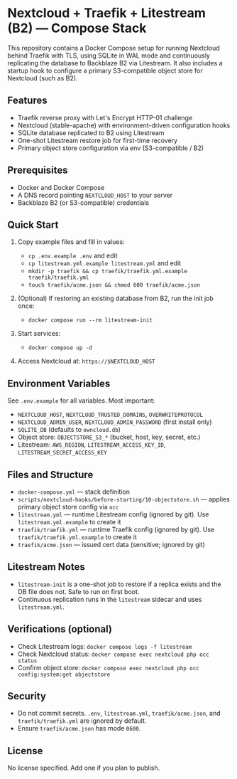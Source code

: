 # Nextcloud + Traefik + Litestream (B2) — Compose Stack

This repository contains a Docker Compose setup for running Nextcloud behind Traefik with TLS, using SQLite in WAL mode and continuously replicating the database to Backblaze B2 via Litestream. It also includes a startup hook to configure a primary S3-compatible object store for Nextcloud (such as B2).

## Features
- Traefik reverse proxy with Let's Encrypt HTTP-01 challenge
- Nextcloud (stable-apache) with environment-driven configuration hooks
- SQLite database replicated to B2 using Litestream
- One-shot Litestream restore job for first-time recovery
- Primary object store configuration via env (S3-compatible / B2)

## Prerequisites
- Docker and Docker Compose
- A DNS record pointing `NEXTCLOUD_HOST` to your server
- Backblaze B2 (or S3-compatible) credentials

## Quick Start
1. Copy example files and fill in values:
   - `cp .env.example .env` and edit
   - `cp litestream.yml.example litestream.yml` and edit
   - `mkdir -p traefik && cp traefik/traefik.yml.example traefik/traefik.yml`
   - `touch traefik/acme.json && chmod 600 traefik/acme.json`

2. (Optional) If restoring an existing database from B2, run the init job once:
   - `docker compose run --rm litestream-init`

3. Start services:
   - `docker compose up -d`

4. Access Nextcloud at: `https://$NEXTCLOUD_HOST`

## Environment Variables
See `.env.example` for all variables. Most important:
- `NEXTCLOUD_HOST`, `NEXTCLOUD_TRUSTED_DOMAINS`, `OVERWRITEPROTOCOL`
- `NEXTCLOUD_ADMIN_USER`, `NEXTCLOUD_ADMIN_PASSWORD` (first install only)
- `SQLITE_DB` (defaults to `owncloud.db`)
- Object store: `OBJECTSTORE_S3_*` (bucket, host, key, secret, etc.)
- Litestream: `AWS_REGION`, `LITESTREAM_ACCESS_KEY_ID`, `LITESTREAM_SECRET_ACCESS_KEY`

## Files and Structure
- `docker-compose.yml` — stack definition
- `scripts/nextcloud-hooks/before-starting/10-objectstore.sh` — applies primary object store config via `occ`
- `litestream.yml` — runtime Litestream config (ignored by git). Use `litestream.yml.example` to create it
- `traefik/traefik.yml` — runtime Traefik config (ignored by git). Use `traefik/traefik.yml.example` to create it
- `traefik/acme.json` — issued cert data (sensitive; ignored by git)

## Litestream Notes
- `litestream-init` is a one-shot job to restore if a replica exists and the DB file does not. Safe to run on first boot.
- Continuous replication runs in the `litestream` sidecar and uses `litestream.yml`.

## Verifications (optional)
- Check Litestream logs: `docker compose logs -f litestream`
- Check Nextcloud status: `docker compose exec nextcloud php occ status`
- Confirm object store: `docker compose exec nextcloud php occ config:system:get objectstore`

## Security
- Do not commit secrets. `.env`, `litestream.yml`, `traefik/acme.json`, and `traefik/traefik.yml` are ignored by default.
- Ensure `traefik/acme.json` has mode `0600`.

## License
No license specified. Add one if you plan to publish.
